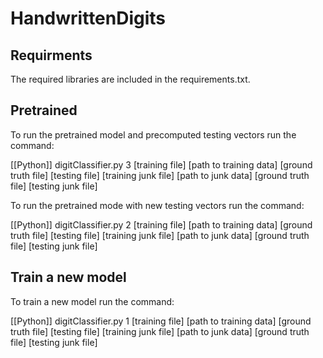 # HandwrittenDigits

## Requirments
The required libraries are included in the requirements.txt. 

## Pretrained

To run the pretrained model and precomputed testing vectors run the command:

[[Python]] digitClassifier.py 3 [training file] [path to training data] [ground truth file] 
              [testing file] [training junk file] [path to junk data] [ground truth file] [testing junk file]

To run the pretrained mode with new testing vectors run the command:

[[Python]] digitClassifier.py 2 [training file] [path to training data] [ground truth file] 
              [testing file] [training junk file] [path to junk data] [ground truth file] [testing junk file]

## Train a new model

To train a new model run the command:

[[Python]] digitClassifier.py 1 [training file] [path to training data] [ground truth file]
              [testing file] [training junk file] [path to junk data] [ground truth file] [testing junk file]